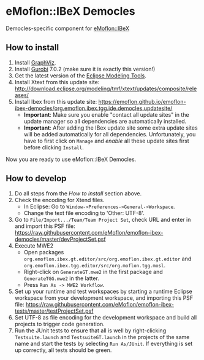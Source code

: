 # eMoflon::IBeX Democles
Democles-specific component for [eMoflon::IBeX](https://github.com/eMoflon/emoflon-ibex)

## How to install
1. Install [GraphViz](http://www.graphviz.org/download/).
2. Install [Gurobi](http://www.gurobi.com/downloads/gurobi-optimizer) 7.0.2
	(make sure it is exactly this version!)
3. Get the latest version of the [Eclipse Modeling Tools](https://www.eclipse.org/downloads/packages/).
4. Install Xtext from this update site:  http://download.eclipse.org/modeling/tmf/xtext/updates/composite/releases/
4. Install Ibex from this update site:
	https://emoflon.github.io/emoflon-ibex-democles/org.emoflon.ibex.tgg.ide.democles.updatesite/
    - **Important**: Make sure you enable "contact all update sites" in the update manager
		so all dependencies are automatically installed.
    - **Important**: After adding the IBex update site some extra update sites
		will be added automatically for all dependencies.
		Unfortunately, you have to first click on `Manage` and *enable* all these update sites first
		before clicking `Install`.

Now you are ready to use eMoflon::IBeX Democles.

## How to develop
1. Do all steps from the *How to install* section above.
2. Check the encoding for Xtend files.
    - In Eclipse: Go to ```Window->Preferences->General->Workspace```.
    - Change the text file encoding to 'Other: UTF-8'.
3. Go to ```File/Import.../Team/Team Project Set```, check URL and enter in and import this PSF file:
	https://raw.githubusercontent.com/eMoflon/emoflon-ibex-democles/master/devProjectSet.psf
4. Execute MWE2
    - Open packages ```org.emoflon.ibex.gt.editor/src/org.emoflon.ibex.gt.editor```
		and ```org.emoflon.ibex.tgg.editor/src/org.moflon.tgg.mosl```.
    - Right-click on ```GenerateGT.mwe2``` in the first package and ```GenerateTGG.mwe2``` in the latter.
    - Press ```Run As -> MWE2 Workflow```.
5. Set up your runtime and test workspaces by starting a runtime Eclipse workspace
	from your development workspace, and importing this PSF file:
	https://raw.githubusercontent.com/eMoflon/emoflon-ibex-tests/master/testProjectSet.psf
6. Set UTF-8 as file encoding for the development workspace
	and build all projects to trigger code generation.
7. Run the JUnit tests to ensure that all is well by right-clicking ```Testsuite.launch``` and ```TestsuiteGT.launch``` 
	in the projects of the same name and start the tests by selecting ```Run As/JUnit```.
	If everything is set up correctly, all tests should be green.
